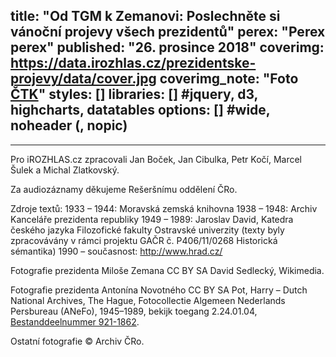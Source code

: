title: "Od TGM k Zemanovi: Poslechněte si vánoční projevy všech prezidentů"
perex: "Perex perex"
published: "26. prosince 2018"
coverimg: https://data.irozhlas.cz/prezidentske-projevy/data/cover.jpg
coverimg_note: "Foto <a href='#'>ČTK</a>"
styles: []
libraries: [] #jquery, d3, highcharts, datatables
options: [] #wide, noheader (, nopic)
---
<div id="projevy-app"></div> 
<hr>
<div id="projevy-footer">
Pro iROZHLAS.cz zpracovali Jan Boček, Jan Cibulka, Petr Kočí, Marcel Šulek a Michal Zlatkovský.

Za audiozáznamy děkujeme Rešeršnímu oddělení ČRo.

Zdroje textů:
1933 – 1944: Moravská zemská knihovna
1938 – 1948: Archiv Kanceláře prezidenta republiky
1949 – 1989: Jaroslav David, Katedra českého jazyka Filozofické fakulty Ostravské univerzity (texty byly zpracovávány v rámci projektu GAČR č. P406/11/0268 Historická sémantika)
1990 – současnost: http://www.hrad.cz/

Fotografie prezidenta Miloše Zemana CC BY SA David Sedlecký, Wikimedia.

Fotografie prezidenta Antonína Novotného CC BY SA Pot, Harry – Dutch National Archives, The Hague, Fotocollectie Algemeen Nederlands Persbureau (ANeFo), 1945–1989, bekijk toegang 2.24.01.04, [Bestanddeelnummer 921-1862](http://www.gahetna.nl/collectie/afbeeldingen/fotocollectie/zoeken/weergave/detail/q/id/ab3a530a-d0b4-102d-bcf8-003048976d84).

Ostatní fotografie © Archiv ČRo.
</div>
